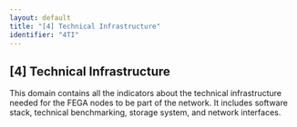```yaml
---
layout: default
title: "[4] Technical Infrastructure"
identifier: "4TI"
---
```


## [4] Technical Infrastructure

This domain contains all the indicators about the technical infrastructure needed for the FEGA nodes to be part of the network. It includes software stack, technical benchmarking, storage system, and network interfaces.
